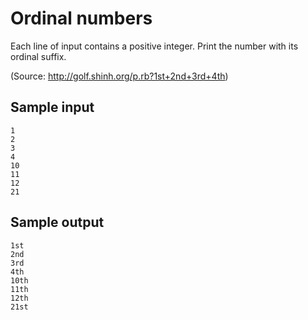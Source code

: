 # Ordinal numbers
Each line of input contains a positive integer. Print the number with its ordinal suffix.

(Source: http://golf.shinh.org/p.rb?1st+2nd+3rd+4th)

## Sample input
```
1
2
3
4
10
11
12
21
```

## Sample output
```
1st
2nd
3rd
4th
10th
11th
12th
21st
```
